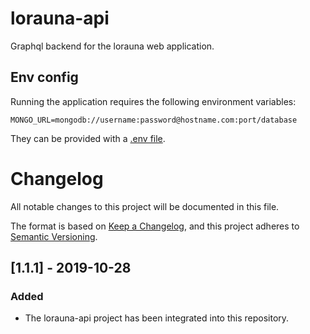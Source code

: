 # lorauna-api

Graphql backend for the lorauna web application.

## Env config

Running the application requires the following environment variables:

```
MONGO_URL=mongodb://username:password@hostname.com:port/database
```

They can be provided with a [.env file](https://github.com/motdotla/dotenv).

# Changelog

All notable changes to this project will be documented in this file.

The format is based on [Keep a Changelog](https://keepachangelog.com/en/1.0.0/),
and this project adheres to [Semantic Versioning](https://semver.org/spec/v2.0.0.html).

## [1.1.1] - 2019-10-28
### Added
- The lorauna-api project has been integrated into this repository.
